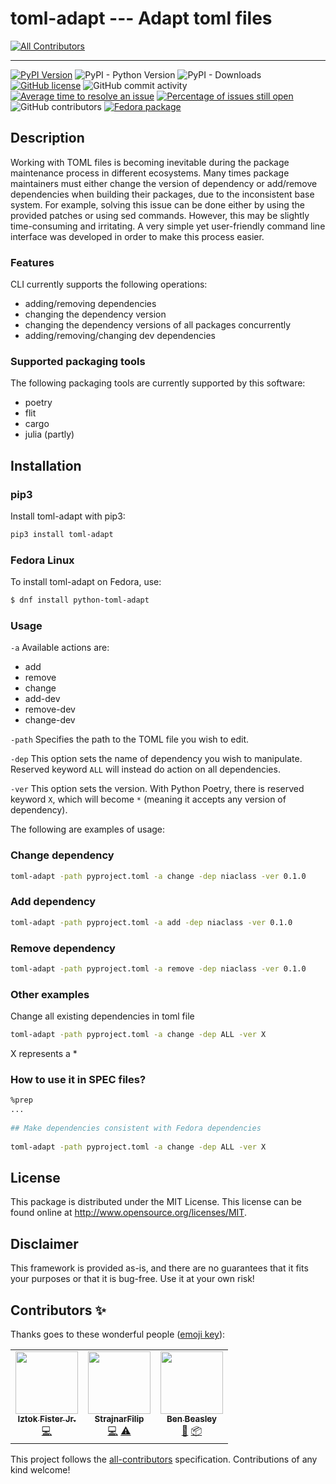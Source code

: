 # toml-adapt --- Adapt toml files
<!-- ALL-CONTRIBUTORS-BADGE:START - Do not remove or modify this section -->
[![All Contributors](https://img.shields.io/badge/all_contributors-3-orange.svg?style=flat-square)](#contributors-)
<!-- ALL-CONTRIBUTORS-BADGE:END -->

---
[![PyPI Version](https://img.shields.io/pypi/v/toml-adapt.svg)](https://pypi.python.org/pypi/)
![PyPI - Python Version](https://img.shields.io/pypi/pyversions/toml-adapt.svg)
![PyPI - Downloads](https://img.shields.io/pypi/dm/toml-adapt.svg)
[![GitHub license](https://img.shields.io/github/license/firefly-cpp/toml-adapt.svg)](https://github.com/firefly-cpp/toml-adapt/blob/master/LICENSE)
![GitHub commit activity](https://img.shields.io/github/commit-activity/w/firefly-cpp/toml-adapt.svg)
[![Average time to resolve an issue](http://isitmaintained.com/badge/resolution/firefly-cpp/toml-adapt.svg)](http://isitmaintained.com/project/firefly-cpp/toml-adapt "Average time to resolve an issue")
[![Percentage of issues still open](http://isitmaintained.com/badge/open/firefly-cpp/toml-adapt.svg)](http://isitmaintained.com/project/firefly-cpp/toml-adapt "Percentage of issues still open")
![GitHub contributors](https://img.shields.io/github/contributors/firefly-cpp/toml-adapt.svg)
[![Fedora package](https://img.shields.io/fedora/v/python3-toml-adapt?color=blue&label=Fedora%20Linux&logo=fedora)](https://src.fedoraproject.org/rpms/python-toml-adapt)

## Description
Working with TOML files is becoming inevitable during the package maintenance process in different ecosystems. Many times package maintainers must either change the version of dependency or add/remove dependencies when building their packages, due to the inconsistent base system. For example, solving this issue can be done either by using the provided patches or using sed commands. However, this
may be slightly time-consuming and irritating. A very simple yet user-friendly command line interface was developed in order to make this process easier.

### Features

CLI currently supports the following operations:

- adding/removing dependencies
- changing the  dependency version
- changing the dependency versions of all packages concurrently
- adding/removing/changing dev dependencies

### Supported packaging tools

The following packaging tools are currently supported by this software:

- poetry
- flit
- cargo
- julia (partly)

## Installation

### pip3

Install toml-adapt with pip3:

```sh
pip3 install toml-adapt
```

### Fedora Linux

To install toml-adapt on Fedora, use:

```sh
$ dnf install python-toml-adapt
```

### Usage

`-a` Available actions are:
- add
- remove
- change
- add-dev
- remove-dev
- change-dev

`-path` Specifies the path to the TOML file you wish to edit.

`-dep` This option sets the name of dependency you wish to manipulate. Reserved keyword `ALL` will instead do action on all dependencies. 

`-ver` This option sets the version. With Python Poetry, there is reserved keyword `X`, which will become `*` (meaning it accepts any version of dependency).

The following are examples of usage:

### Change dependency
```sh
toml-adapt -path pyproject.toml -a change -dep niaclass -ver 0.1.0
```

### Add dependency
```sh
toml-adapt -path pyproject.toml -a add -dep niaclass -ver 0.1.0
```

### Remove dependency
```sh
toml-adapt -path pyproject.toml -a remove -dep niaclass -ver 0.1.0
```

### Other examples

Change all existing dependencies in toml file
```sh
toml-adapt -path pyproject.toml -a change -dep ALL -ver X
```
X represents a *

### How to use it in SPEC files?

```sh
%prep
...
	
## Make dependencies consistent with Fedora dependencies
	
toml-adapt -path pyproject.toml -a change -dep ALL -ver X
```

## License

This package is distributed under the MIT License. This license can be found online at <http://www.opensource.org/licenses/MIT>.

## Disclaimer

This framework is provided as-is, and there are no guarantees that it fits your purposes or that it is bug-free. Use it at your own risk!

## Contributors ✨

Thanks goes to these wonderful people ([emoji key](https://allcontributors.org/docs/en/emoji-key)):

<!-- ALL-CONTRIBUTORS-LIST:START - Do not remove or modify this section -->
<!-- prettier-ignore-start -->
<!-- markdownlint-disable -->
<table>
  <tr>
    <td align="center"><a href="http://www.iztok-jr-fister.eu/"><img src="https://avatars.githubusercontent.com/u/1633361?v=4?s=100" width="100px;" alt=""/><br /><sub><b>Iztok Fister Jr.</b></sub></a><br /><a href="https://github.com/firefly-cpp/toml-adapt/commits?author=firefly-cpp" title="Code">💻</a></td>
    <td align="center"><a href="https://github.com/StrajnarFilip"><img src="https://avatars.githubusercontent.com/u/46705237?v=4?s=100" width="100px;" alt=""/><br /><sub><b>StrajnarFilip</b></sub></a><br /><a href="https://github.com/firefly-cpp/toml-adapt/commits?author=StrajnarFilip" title="Code">💻</a> <a href="https://github.com/firefly-cpp/toml-adapt/commits?author=StrajnarFilip" title="Tests">⚠️</a></td>
    <td align="center"><a href="https://github.com/musicinmybrain"><img src="https://avatars.githubusercontent.com/u/6898909?v=4?s=100" width="100px;" alt=""/><br /><sub><b>Ben Beasley</b></sub></a><br /><a href="https://github.com/firefly-cpp/toml-adapt/commits?author=musicinmybrain" title="Documentation">📖</a> <a href="#platform-musicinmybrain" title="Packaging/porting to new platform">📦</a></td>
  </tr>
</table>

<!-- markdownlint-restore -->
<!-- prettier-ignore-end -->

<!-- ALL-CONTRIBUTORS-LIST:END -->

This project follows the [all-contributors](https://github.com/all-contributors/all-contributors) specification. Contributions of any kind welcome!